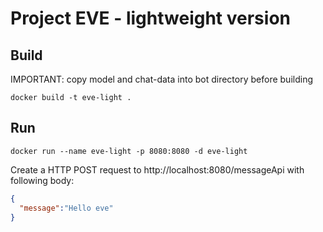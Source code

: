 # Project EVE - lightweight version

## Build

IMPORTANT: copy model and chat-data into bot directory before building

`docker build -t eve-light .`

## Run

`docker run --name eve-light -p 8080:8080 -d eve-light`

Create a HTTP POST request to http://localhost:8080/messageApi with following body:

```json
{
  "message":"Hello eve"
}
```
